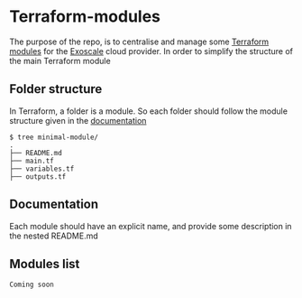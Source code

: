 # Terraform-modules

The purpose of the repo, is to centralise and manage some [Terraform modules](https://www.terraform.io/docs/modules/index.html) 
for the [Exoscale](https://www.exoscale.com/) cloud provider. In order to simplify the structure of the main Terraform module

 ## Folder structure

In Terraform, a folder is a module. So each folder should follow the module structure given in the [documentation](https://www.terraform.io/docs/modules/index.html) 

```
$ tree minimal-module/
.
├── README.md 
├── main.tf
├── variables.tf
├── outputs.tf
```

## Documentation
Each module should have an explicit name, and provide some description in the nested README.md

## Modules list

`Coming soon`
